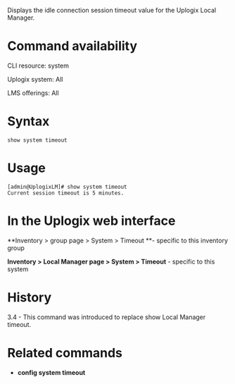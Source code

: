<!-- 5.4 -->

Displays the idle connection session timeout value for the Uplogix Local Manager.

# Command availability 

CLI resource: system

Uplogix system: All

LMS offerings: All

# Syntax 

```
show system timeout
```

# Usage 

```
[admin@UplogixLM]# show system timeout
Current session timeout is 5 minutes.
```

# In the Uplogix web interface

**Inventory > group page > System > Timeout **- specific to this inventory group

**Inventory > Local Manager page > System > Timeout** - specific to this system

# History 

3.4 - This command was introduced to replace show Local Manager timeout.

# Related commands 

- **config system timeout**
